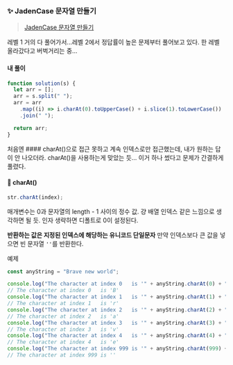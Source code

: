 ### ✨ JadenCase 문자열 만들기

> [JadenCase 문자열 만들기](https://school.programmers.co.kr/learn/courses/30/lessons/12951)

레벨 1 거의 다 풀어가서...레벨 2에서 정답률이 높은 문제부터 풀어보고 있다. 한 레벨 올라갔다고 버벅거리는 중...

#### 내 풀이

```js
function solution(s) {
  let arr = [];
  arr = s.split(" ");
  arr = arr
    .map((i) => i.charAt(0).toUpperCase() + i.slice(1).toLowerCase())
    .join(" ");

  return arr;
}
```

처음엔 #### charAt()으로 접근 못하고 계속 인덱스로만 접근했는데, 내가 원하는 답이 안 나오더라.
charAt()을 사용하는게 맞았는 듯... 이거 하나 썼다고 문제가 간결하게 풀렸다.

#### 🎇 charAt()

```js
str.charAt(index);
```

매개변수는 0과 문자열의 length - 1 사이의 정수 값. 걍 배열 인덱스 같은 느낌으로 생각하면 될 듯. 인자 생략하면 디폴트로 0이 설정된다.

**반환하는 값은 지정된 인덱스에 해당하는 유니코드 단일문자**
만약 인덱스보다 큰 값을 넣으면 빈 문자열 `''`를 반환한다.

예제

```js
const anyString = "Brave new world";

console.log("The character at index 0   is '" + anyString.charAt(0) + "'");
// The character at index 0   is 'B'
console.log("The character at index 1   is '" + anyString.charAt(1) + "'");
// The character at index 1   is 'r'
console.log("The character at index 2   is '" + anyString.charAt(2) + "'");
// The character at index 2   is 'a'
console.log("The character at index 3   is '" + anyString.charAt(3) + "'");
// The character at index 3   is 'v'
console.log("The character at index 4   is '" + anyString.charAt(4) + "'");
// The character at index 4   is 'e'
console.log("The character at index 999 is '" + anyString.charAt(999) + "'");
// The character at index 999 is ''
```
